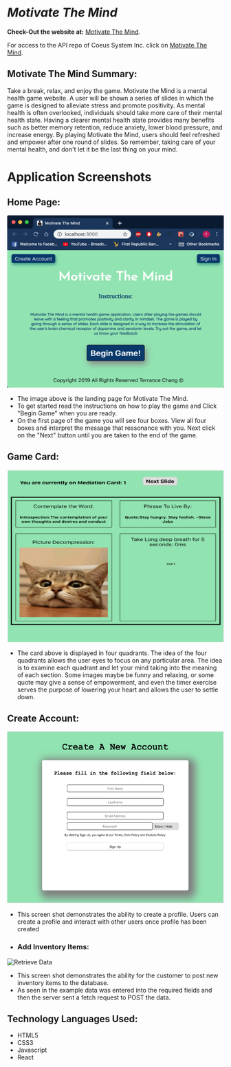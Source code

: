 # **_Motivate The Mind_**

**Check-Out the website at:**
[Motivate The Mind](https://tchang46343-coeus-app.now.sh/).

For access to the API repo of Coeus System Inc. click on [Motivate The Mind](https://github.com/tchang46343/mindgame-app.git).

## Motivate The Mind Summary:

Take a break, relax, and enjoy the game. Motivate the Mind is a mental health game website. A user will be shown a series of slides in which the game is designed to alleviate stress and promote positivity. As mental health is often overlooked, individuals should take more care of their mental health state. Having a clearer mental health state provides many benefits such as better memory retention, reduce anxiety, lower blood pressure, and increase energy. By playing Motivate the Mind, users should feel refreshed and empower after one round of slides. So remember, taking care of your mental health, and don't let it be the last thing on your mind.

# **Application Screenshots**

## Home Page:

<img src="imageRef/Welcome%20Page.png" width="700" height="400" alt="HomePage">

- The image above is the landing page for Motivate The Mind.
- To get started read the instructions on how to play the game and Click "Begin Game" when you are ready.
- On the first page of the game you will see four boxes. View all four boxes and interpret the message that ressonance with you. Next click on the "Next" button until you are taken to the end of the game.

## Game Card:

<img src="imageRef/gameSlide.png" width="700" height="400" alt="Game Slide">

- The card above is displayed in four quadrants. The idea of the four quadrants allows the user eyes to focus on any particular area. The idea is to examine each quadrant and let your mind taking into the meaning of each section. Some images maybe be funny and relaxing, or some quote may give a sense of empowerment, and even the timer exercise serves the purpose of lowering your heart and allows the user to settle down.

## Create Account:

<img src="imageRef/Signup.png" width="700" height="400" alt="Create Account">

- This screen shot demonstrates the ability to create a profile. Users can create a profile and interact with other users once profile has been created

* ### Add Inventory Items:

<img src="imageRef/postdata.png" width="700" height="400" alt="Retrieve Data">

- This screen shot demonstrates the ability for the customer to post new inventory items to the database.
- As seen in the example data was entered into the required fields and then the server sent a fetch request to POST the data.

## Technology Languages Used:

- HTML5
- CSS3
- Javascript
- React
